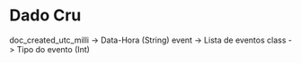 # Dado Cru

doc_created_utc_milli -> Data-Hora (String)
event -> Lista de eventos
class -> Tipo do evento (Int)